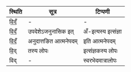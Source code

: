 | स्थिति | सूत्र | टिप्पणी |
| ----- | ------- | ------ |
| वि॒दँ॒ | - | - |
| वि॒दँ॒ | उपदेशेऽजनुनासिक इत् | अँ-इत्यस्य इत्संज्ञा |
| वि॒दँ॒ | अनुदात्तङित आत्मनेपदम् | इति आत्मनेपदम् |
| वि॒द् | तस्य लोपः | इत्संज्ञकस्य लोपः |
| विद् | - | स्वरभेदमात्रालोपः |
